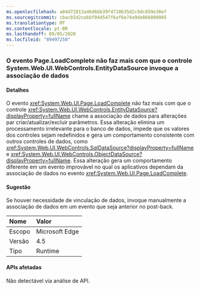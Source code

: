 ```yaml
---
ms.openlocfilehash: a84d72813a46d6bb39f4710b35d2c9dc859e30ef
ms.sourcegitcommit: cbacb5d2cebbf044547f6af6e74a9de866800985
ms.translationtype: MT
ms.contentlocale: pt-BR
ms.lasthandoff: 09/05/2020
ms.locfileid: "89497250"
---
```

### <a name="pageloadcomplete-event-no-longer-causes-systemwebuiwebcontrolsentitydatasource-control-to-invoke-data-binding"></a>O evento Page.LoadComplete não faz mais com que o controle System.Web.UI.WebControls.EntityDataSource invoque a associação de dados

#### <a name="details"></a>Detalhes

O evento <xref:System.Web.UI.Page.LoadComplete> não faz mais com que o controle <xref:System.Web.UI.WebControls.EntityDataSource?displayProperty=fullName> chame a associação de dados para alterações par criar/atualizar/excluir parâmetros. Essa alteração elimina um processamento irrelevante para o banco de dados, impede que os valores dos controles sejam redefinidos e gera um comportamento consistente com outros controles de dados, como <xref:System.Web.UI.WebControls.SqlDataSource?displayProperty=fullName> e <xref:System.Web.UI.WebControls.ObjectDataSource?displayProperty=fullName>. Essa alteração gera um comportamento diferente em um evento improvável no qual os aplicativos dependam da associação de dados no evento <xref:System.Web.UI.Page.LoadComplete>.

#### <a name="suggestion"></a>Sugestão

Se houver necessidade de vinculação de dados, invoque manualmente a associação de dados em um evento que seja anterior no post-back.

| Nome    | Valor       |
|:--------|:------------|
| Escopo   |Microsoft Edge|
|Versão|4.5|
|Tipo|Runtime|

#### <a name="affected-apis"></a>APIs afetadas

Não detectável via análise de API.

<!--

#### Affected APIs

Not detectable via API analysis.

-->
